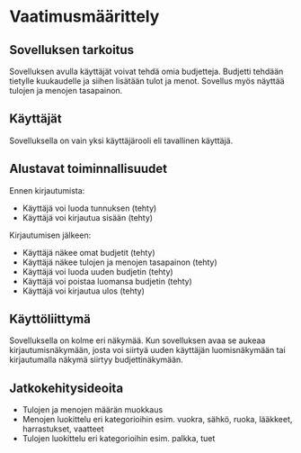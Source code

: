 # Vaatimusmäärittely

## Sovelluksen tarkoitus
Sovelluksen avulla käyttäjät voivat tehdä omia budjetteja. Budjetti tehdään tietylle kuukaudelle ja siihen lisätään tulot ja menot. Sovellus myös näyttää tulojen ja menojen tasapainon.

## Käyttäjät
Sovelluksella on vain yksi käyttäjärooli eli tavallinen käyttäjä.

## Alustavat toiminnallisuudet
Ennen kirjautumista:
- Käyttäjä voi luoda tunnuksen (tehty)
- Käyttäjä voi kirjautua sisään (tehty)

Kirjautumisen jälkeen:
- Käyttäjä näkee omat budjetit (tehty)
- Käyttäjä näkee tulojen ja menojen tasapainon (tehty)
- Käyttäjä voi luoda uuden budjetin (tehty)
- Käyttäjä voi poistaa luomansa budjetin (tehty)
- Käyttäjä voi kirjautua ulos (tehty)

## Käyttöliittymä

Sovelluksella on kolme eri näkymää. Kun sovelluksen avaa se aukeaa kirjautumisnäkymään, josta voi siirtyä uuden käyttäjän luomisnäkymään tai kirjautumalla näkymä siirtyy budjettinäkymään.

## Jatkokehitysideoita

- Tulojen ja menojen määrän muokkaus
- Menojen luokittelu eri kategorioihin esim. vuokra, sähkö, ruoka, lääkkeet, harrastukset, vaatteet
- Tulojen luokittelu eri kategorioihin esim. palkka, tuet
